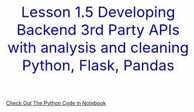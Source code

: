 <p style="text-align: center; font-size: 40px; color: darkblue;">Lesson 1.5 Developing Backend 3rd Party APIs with analysis and cleaning Python, Flask, Pandas </p>

<br>

<a href="{{site.baseurl}}/Unit1.5" class="btn btn-primary text-center d-block mx-auto">Check Out The Python Code in Notebook</a>